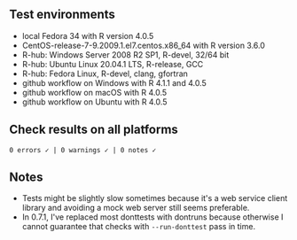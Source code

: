## Test environments

* local Fedora 34 with R version 4.0.5
* CentOS-release-7-9.2009.1.el7.centos.x86_64 with R version 3.6.0
* R-hub: Windows Server 2008 R2 SP1, R-devel, 32/64 bit
* R-hub: Ubuntu Linux 20.04.1 LTS, R-release, GCC
* R-hub: Fedora Linux, R-devel, clang, gfortran
* github workflow on Windows with R 4.1.1 and 4.0.5
* github workflow on macOS with R 4.0.5
* github workflow on Ubuntu with R 4.0.5


## Check results on all platforms

```
0 errors ✓ | 0 warnings ✓ | 0 notes ✓
```

## Notes

* Tests might be slightly slow sometimes because it's a web service client library 
and avoiding a mock web server still seems preferable.
* In 0.7.1, I've replaced most donttests with dontruns because otherwise I cannot guarantee that
checks with `--run-donttest` pass in time.
